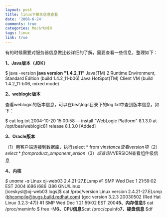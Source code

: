 ```yaml
---
layout: post
title: linux下相关信息查看
date: '2008-6-24'
comments: true
categories: Mac&*UNIX
tags: linux
link: true
---
```

有的时候需要对服务器信息做比较详细的了解，需要查看一些信息，整理如下：

<strong>1、Java版本（JDK）</strong>

<span>$ java -version
<strong>java version "1.4.2_11"</strong>
Java(TM) 2 Runtime Environment, Standard Edition (build 1.4.2_11-b06)
Java HotSpot(TM) Client VM (build 1.4.2_11-b06, mixed mode)</span>

<strong><span>2、weblogic版本</span></strong>

<span>查看weblogic的版本信息，可以在bea\logs目录下的log.txt中查到版本信息，如下：</span>

<span>$ </span><span>cat log.txt
2004-10-20 15:00:58 -- install "WebLogic Platform" 8.1.3.0 at /opt/bea/weblogic81
release 8.1.3.0 [Added]</span>

<strong><span>3、Oracle版本</span></strong>

<span>（1）用客户端连接到数据库，执行select * from v$instance查看version项
（2）select * from product_component_version
（3）或查询V$VERSION查看组件级信息</span>

<strong><span>4、内核</span></strong>
<div><em><span>$ </span></em><span><em>uname -a</em>
Linux oj-web03 2.4.21-27.ELsmp #1 SMP Wed Dec 1 21:59:02 EST 2004 i686 i686 i386 GNU/Linux</span></div>
<div><span><span>[iceskysl@oj-web03 logs]$ cat /proc/version
Linux version 2.4.21-27.ELsmp (<a href="mailto:bhcompile@bugs.build.redhat.com">bhcompile@bugs.build.redhat.com</a>) (gcc version 3.2.3 20030502 (Red Hat Linux 3.2.3-47)) #1 SMP Wed Dec 1 21:59:02 EST 2004</span></span><strong>5、内存信息</strong><span><span>$ cat /proc/meminfo
$ free -M</span></span><strong>6、CPU信息</strong><span>$</span><span>cat /proc/cpuinfo</span><strong>7、硬盘信息</strong>
<span>$</span>df

</div>
